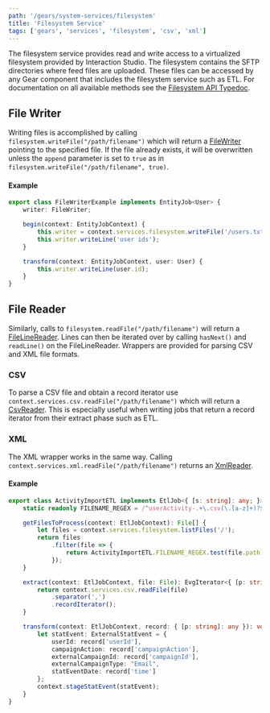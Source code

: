```yaml
---
path: '/gears/system-services/filesystem'
title: 'Filesystem Service'
tags: ['gears', 'services', 'filesystem', 'csv', 'xml']
---
```

The filesystem service provides read and write access to a virtualized filesystem provided by Interaction Studio. The filesystem contains the SFTP directories where feed files are uploaded. These files can be accessed by any Gear component that includes the filesystem service such as ETL. For documentation on all available methods see the [Filesystem API Typedoc](http://evergage-gears-docs.s3-website-us-east-1.amazonaws.com/core/interfaces/filesystem.html).

## File Writer
Writing files is accomplished by calling `filesystem.writeFile("/path/filename")` which will return a [FileWriter](http://evergage-gears-docs.s3-website-us-east-1.amazonaws.com/core/interfaces/filewriter.html) pointing to the specified file. If the file already exists, it will be overwritten unless the `append` parameter is set to `true` as in `filesystem.writeFile("/path/filename", true)`. 

#### Example
```typescript
export class FileWriterExample implements EntityJob<User> {
    writer: FileWriter;

    begin(context: EntityJobContext) {
        this.writer = context.services.filesystem.writeFile('/users.txt');
        this.writer.writeLine('user ids');
    }

    transform(context: EntityJobContext, user: User) {
        this.writer.writeLine(user.id);
    }
}
```

## File Reader
Similarly, calls to `filesystem.readFile("/path/filename")` will return a [FileLineReader](http://evergage-gears-docs.s3-website-us-east-1.amazonaws.com/core/interfaces/filelinereader.html). Lines can then be iterated over by calling `hasNext()` and `readLine()` on the FileLineReader. Wrappers are provided for parsing CSV and XML file formats.

### CSV
To parse a CSV file and obtain a record iterator use `context.services.csv.readFile("/path/filename")` which will return a [CsvReader](http://evergage-gears-docs.s3-website-us-east-1.amazonaws.com/core/interfaces/csvreader.html). This is especially useful when writing jobs that return a record iterator from their extract phase such as ETL.

### XML
The XML wrapper works in the same way. Calling `context.services.xml.readFile("/path/filename")` returns an [XmlReader](http://evergage-gears-docs.s3-website-us-east-1.amazonaws.com/core/interfaces/xmlreader.html).

#### Example
```typescript
export class ActivityImportETL implements EtlJob<{ [s: string]: any; }> {
    static readonly FILENAME_REGEX = /^userActivity-.+\.csv(\.[a-z]+)?$/;

    getFilesToProcess(context: EtlJobContext): File[] {
        let files = context.services.filesystem.listFiles('/');
        return files
            .filter(file => {
                return ActivityImportETL.FILENAME_REGEX.test(file.path);
            });
    }

    extract(context: EtlJobContext, file: File): EvgIterator<{ [p: string]: any }> {
        return context.services.csv.readFile(file)
            .separator(',')
            .recordIterator();
    }

    transform(context: EtlJobContext, record: { [p: string]: any }): void {
        let statEvent: ExternalStatEvent = {
            userId: record['userId'],
            campaignAction: record['campaignAction'],
            externalCampaignId: record['campaignId'],
            externalCampaignType: "Email",
            statEventDate: record['time']
        };
        context.stageStatEvent(statEvent);
    }
}
```
